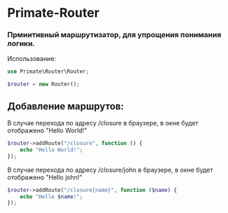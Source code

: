 # Primate-Router

### Прмиитивный маршрутизатор, для упрощения понимания логики.

Использование:

```php
use Primate\Router\Router;

$router = new Router();
```

## Добавление маршрутов:

В случае перехода по адресу /closure в браузере,
в окне будет отображено "Hello World!"
```php
$router->addRoute("/closure", function () {
    echo "Hello World!";
});
```
В случае перехода по адресу /closure/john в браузере,
в окне будет отображено "Hello john!"
```php
$router->addRoute("/closure{name}", function ($name) {
    echo "Hello $name!";
});
```
